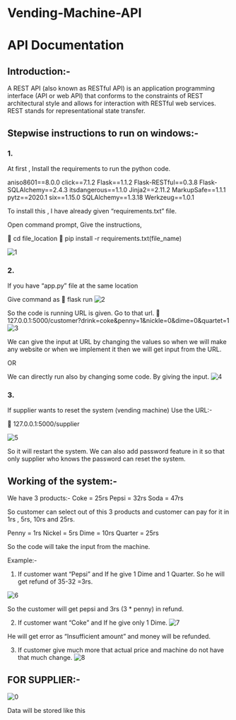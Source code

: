 # Vending-Machine-API
# API Documentation

## Introduction:- 
A REST API (also known as RESTful API) is an application programming interface (API or web API) that conforms to the constraints of REST architectural style and allows for interaction with RESTful web services. REST stands for representational state transfer.

## Stepwise instructions to run on windows:-

### 1.	
At first , Install the requirements to run the python code.

aniso8601==8.0.0
click==7.1.2
Flask==1.1.2
Flask-RESTful==0.3.8
Flask-SQLAlchemy==2.4.3
itsdangerous==1.1.0
Jinja2==2.11.2
MarkupSafe==1.1.1
pytz==2020.1
six==1.15.0
SQLAlchemy==1.3.18
Werkzeug==1.0.1

To install this , I have already given “requirements.txt” file.

Open command prompt,
Give the instructions,

	    cd file_location 
	    pip install -r requirements.txt(file_name)

![1](https://user-images.githubusercontent.com/65353861/123509074-196b5a80-d691-11eb-8ba4-da33af5ccca1.png)

### 2.	
If you have “app.py” file at the same location

Give command as
	flask run
![2](https://user-images.githubusercontent.com/65353861/123509125-68b18b00-d691-11eb-97a1-aec0c0626ccd.png)


So the code is running
URL is given. Go to that url.
	127.0.0.1:5000/customer?drink=coke&penny=1&nickle=0&dime=0&quartet=1
![3](https://user-images.githubusercontent.com/65353861/123509146-7ebf4b80-d691-11eb-8ed9-72edacc9c47e.png)
 
We can give the input at URL  by changing the values so when we will make any website or when we implement it then we will get input from the URL.

 
OR

We can directly run also by changing some code. By giving the input.
![4](https://user-images.githubusercontent.com/65353861/123509193-a6aeaf00-d691-11eb-8b07-10617271d897.jpg)



### 3.	
If supplier wants to reset the system (vending machine)
Use the URL:-

	127.0.0.1:5000/supplier

![5](https://user-images.githubusercontent.com/65353861/123509201-af06ea00-d691-11eb-8b2d-aa0155400799.png)

So it will restart the system.
We can also add password feature in it so that only supplier who knows the password can reset the system.




## Working of the system:- 

We have 3 products:- 
Coke = 25rs 
Pepsi = 32rs 
Soda  = 47rs

So customer can select out of this 3 products and customer can pay for it in 1rs , 5rs, 10rs and 25rs.

Penny = 1rs
Nickel = 5rs 
Dime = 10rs 
Quarter = 25rs

So the code will take the input from the machine.

Example:- 
1.	If customer want “Pepsi” and If he give 1 Dime and 1 Quarter.
So he will get refund of 35-32 =3rs.

  ![6](https://user-images.githubusercontent.com/65353861/123509263-04db9200-d692-11eb-9a0a-4772719ff956.png)

 So the customer will get pepsi and 3rs (3 * penny) in refund.


2.	If customer want “Coke” and If he give only 1 Dime.
![7](https://user-images.githubusercontent.com/65353861/123509252-ee353b00-d691-11eb-8ff6-3f62b8f0d5b0.png)

He will get error as “Insufficient amount” and money will be refunded.

3.	If customer give much more that actual price and machine do not have that much change.
![8](https://user-images.githubusercontent.com/65353861/123509251-ee353b00-d691-11eb-8dad-9fe029ca3897.png)

## FOR SUPPLIER:-
 ![0](https://user-images.githubusercontent.com/65353861/123509273-19b82580-d692-11eb-95e2-85a606f6a533.png)

Data will be stored like this


